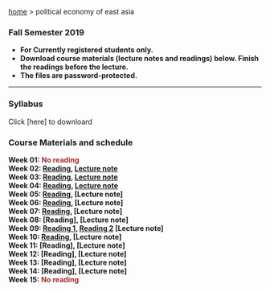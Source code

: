 [home](https://hirosasada.github.io/) > political economy of east asia   
### Fall Semester 2019  
- **For Currently registered students only.**  
- **Download course materials (lecture notes and readings) below. Finish the readings before the lecture.**  
- **The files are password-protected.**  
__________________________________________________________  
  
### Syllabus  
  Click [here] to downloard   
   
### Course Materials and schedule  
  
**Week 01:** **<font color="Brown">No reading</font>**    
**Week 02: [Reading](https://drive.google.com/open?id=1neyb1D6IANaaxw-pO52b5WEDGtk7Tw4u), [Lecture note](https://drive.google.com/open?id=17JhKLGHVqTdDSQvBfQgzFi76sDQs-_L2)**    
**Week 03: [Reading](https://drive.google.com/open?id=1Yz5rLmOBIthgbqry350WfQQnv831BOV8), [Lecture note](https://drive.google.com/open?id=1D6vJypy8C2m-xn-2Ev2xl1bxGEzDkuho)**   
**Week 04: [Reading](https://drive.google.com/open?id=1HjHSdACZEkCXGbVBEOK8HCNIUitjjpb7), [Lecture note](https://drive.google.com/open?id=1z1ulQ4dFwshGg5LRdK9Al3VYf_-71M3l)**   
**Week 05: [Reading](https://drive.google.com/open?id=1osRi17xDqCOIgldmComKqV4o3EKoWfZ8), [Lecture note]**     
**Week 06: [Reading](https://drive.google.com/open?id=10RtH7cMsiNg_cy4WVKShjKTC79mCWbSx), [Lecture note]**     
**Week 07: [Reading](https://drive.google.com/open?id=1M5msNr7Jd71hakm9Q6gG8aqZM8ju1mR6), [Lecture note]**      
**Week 08: [Reading], [Lecture note]**    
**Week 09: [Reading 1](https://drive.google.com/open?id=1E4CByggrBlViWntx1HW8OMWn-7tkg1pW), [Reading 2](https://drive.google.com/open?id=1_wu9gR5hgeIOWGaBFyGLb02eEscYu6su) [Lecture note]**   
**Week 10: [Reading](https://drive.google.com/open?id=15yTOJuyUXsVuOsdPUlwOGXSLPTpUvZkh), [Lecture note]**    
**Week 11: [Reading], [Lecture note]**    
**Week 12: [Reading], [Lecture note]**   
**Week 13: [Reading], [Lecture note]**   
**Week 14: [Reading], [Lecture note]**    
**Week 15:** **<font color="Brown">No reading</font>**    
  
